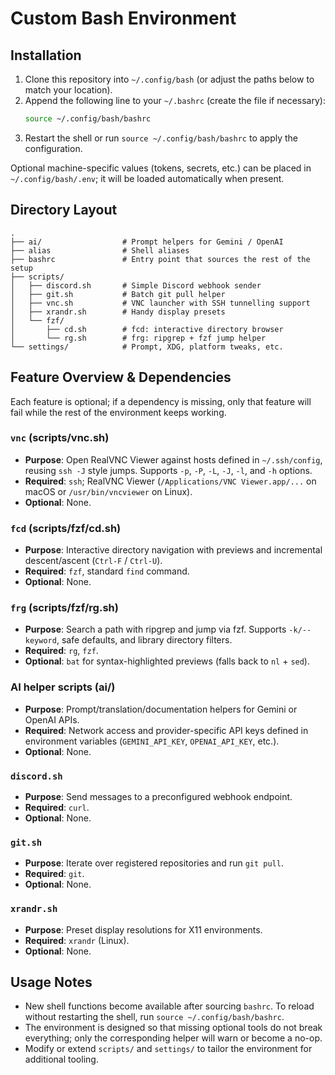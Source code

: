 # Custom Bash Environment

## Installation
1. Clone this repository into `~/.config/bash` (or adjust the paths below to match your location).
2. Append the following line to your `~/.bashrc` (create the file if necessary):
   ```bash
   source ~/.config/bash/bashrc
   ```
3. Restart the shell or run `source ~/.config/bash/bashrc` to apply the configuration.

Optional machine-specific values (tokens, secrets, etc.) can be placed in `~/.config/bash/.env`; it will be loaded automatically when present.

## Directory Layout
```
.
├── ai/                  # Prompt helpers for Gemini / OpenAI
├── alias                # Shell aliases
├── bashrc               # Entry point that sources the rest of the setup
├── scripts/
│   ├── discord.sh       # Simple Discord webhook sender
│   ├── git.sh           # Batch git pull helper
│   ├── vnc.sh           # VNC launcher with SSH tunnelling support
│   ├── xrandr.sh        # Handy display presets
│   └── fzf/
│       ├── cd.sh        # fcd: interactive directory browser
│       └── rg.sh        # frg: ripgrep + fzf jump helper
└── settings/            # Prompt, XDG, platform tweaks, etc.
```

## Feature Overview & Dependencies
Each feature is optional; if a dependency is missing, only that feature will fail while the rest of the environment keeps working.

### `vnc` (scripts/vnc.sh)
- **Purpose**: Open RealVNC Viewer against hosts defined in `~/.ssh/config`, reusing `ssh -J` style jumps. Supports `-p`, `-P`, `-L`, `-J`, `-l`, and `-h` options.
- **Required**: `ssh`; RealVNC Viewer (`/Applications/VNC Viewer.app/...` on macOS or `/usr/bin/vncviewer` on Linux).
- **Optional**: None.

### `fcd` (scripts/fzf/cd.sh)
- **Purpose**: Interactive directory navigation with previews and incremental descent/ascent (`Ctrl-F` / `Ctrl-U`).
- **Required**: `fzf`, standard `find` command.
- **Optional**: None.

### `frg` (scripts/fzf/rg.sh)
- **Purpose**: Search a path with ripgrep and jump via fzf. Supports `-k/--keyword`, safe defaults, and library directory filters.
- **Required**: `rg`, `fzf`.
- **Optional**: `bat` for syntax-highlighted previews (falls back to `nl` + `sed`).

### AI helper scripts (ai/)
- **Purpose**: Prompt/translation/documentation helpers for Gemini or OpenAI APIs.
- **Required**: Network access and provider-specific API keys defined in environment variables (`GEMINI_API_KEY`, `OPENAI_API_KEY`, etc.).
- **Optional**: None.

### `discord.sh`
- **Purpose**: Send messages to a preconfigured webhook endpoint.
- **Required**: `curl`.
- **Optional**: None.

### `git.sh`
- **Purpose**: Iterate over registered repositories and run `git pull`.
- **Required**: `git`.
- **Optional**: None.

### `xrandr.sh`
- **Purpose**: Preset display resolutions for X11 environments.
- **Required**: `xrandr` (Linux).
- **Optional**: None.

## Usage Notes
- New shell functions become available after sourcing `bashrc`. To reload without restarting the shell, run `source ~/.config/bash/bashrc`.
- The environment is designed so that missing optional tools do not break everything; only the corresponding helper will warn or become a no-op.
- Modify or extend `scripts/` and `settings/` to tailor the environment for additional tooling.

